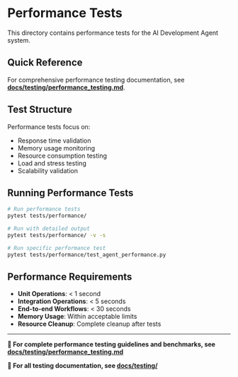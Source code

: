 # Performance Tests

This directory contains performance tests for the AI Development Agent system.

## Quick Reference

For comprehensive performance testing documentation, see **[docs/testing/performance_testing.md](../../docs/testing/performance_testing.md)**.

## Test Structure

Performance tests focus on:
- Response time validation
- Memory usage monitoring  
- Resource consumption testing
- Load and stress testing
- Scalability validation

## Running Performance Tests

```bash
# Run performance tests
pytest tests/performance/

# Run with detailed output
pytest tests/performance/ -v -s

# Run specific performance test
pytest tests/performance/test_agent_performance.py
```

## Performance Requirements

- **Unit Operations**: < 1 second
- **Integration Operations**: < 5 seconds  
- **End-to-end Workflows**: < 30 seconds
- **Memory Usage**: Within acceptable limits
- **Resource Cleanup**: Complete cleanup after tests

---

**📖 For complete performance testing guidelines and benchmarks, see [docs/testing/performance_testing.md](../../docs/testing/performance_testing.md)**

**🔗 For all testing documentation, see [docs/testing/](../../docs/testing/README.md)**